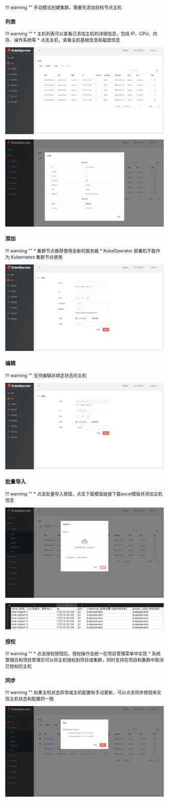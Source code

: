 
!!! warning ""
    手动模式创建集群，需要先添加目标节点主机

### 列表

!!! warning ""
    * 主机列表可以查看已添加主机的详细信息，包括 IP、CPU、内存、操作系统等
    * 点击主机，查看主机基础信息和磁盘信息

![host-list](../img/user_manual/hosts/host-list.png)

![host-detail](../img/user_manual/hosts/host-detail.png)

### 添加

!!! warning ""
    * 集群节点推荐使用全新的服务器
    * KubeOperator 部署机不能作为 Kubernetes 集群节点使用

![host-add](../img/user_manual/hosts/host-add.png)

### 编辑

!!! warning ""
    支持编辑非绑定状态的主机

![host-edit](../img/user_manual/hosts/host-edit.png)


### 批量导入

!!! warning ""
    * 点击批量导入按钮，点击下载模版链接下载excel模版并添加主机信息

![host-import](../img/user_manual/hosts/host-import.png)

![host-import](../img/user_manual/hosts/host-import-excel.png)

### 授权

!!! warning ""
    * 点击授权按钮后，授权操作会统一在项目管理菜单中实现
    * 系统管理员和项目管理员可以将主机授权到项目或集群，同时支持在项目和集群中取消已授权的主机

### 同步 

!!! warning ""
    如果主机状态异常或主机配置有手动更新，可以点击同步按钮来实现主机状态和配置的一致

![host-refresh](../img/user_manual/hosts/host-refresh.png)
